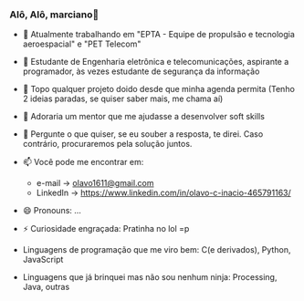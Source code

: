 ### Alô, Alô, marciano👋

- 🔭 Atualmente trabalhando em "EPTA - Equipe de propulsão e tecnologia aeroespacial" e "PET Telecom"
- 🌱 Estudante de Engenharia eletrônica e telecomunicações, aspirante a programador, às vezes estudante de segurança da informação
- 👯 Topo qualquer projeto doido desde que minha agenda permita (Tenho 2 ideias paradas, se quiser saber mais, me chama aí)
- 🤔 Adoraria um mentor que me ajudasse a desenvolver soft skills
- 💬 Pergunte o que quiser, se eu souber a resposta, te direi. Caso contrário, procuraremos pela solução juntos.
- 📫 Você pode me encontrar em:
  - e-mail -> olavo1611@gmail.com
  - LinkedIn -> https://www.linkedin.com/in/olavo-c-inacio-465791163/
- 😄 Pronouns: ...
- ⚡ Curiosidade engraçada: Pratinha no lol =p

- Linguagens de programação que me viro bem: C(e derivados), Python, JavaScript
- Linguagens que já brinquei mas não sou nenhum ninja: Processing, Java, outras
